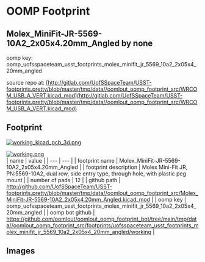 # OOMP Footprint  
## Molex_MiniFit-JR-5569-10A2_2x05x4.20mm_Angled  by none  
  
oomp key: oomp_uofsspaceteam_usst_footprints_molex_minifit_jr_5569_10a2_2x05x4_20mm_angled  
  
source repo at: [http://gitlab.com/UofSSpaceTeam/USST-footprints.pretty/blob/master/tmp/data//oomlout_oomp_footprint_src/WRCOM_USB_A_VERT.kicad_mod](http://gitlab.com/UofSSpaceTeam/USST-footprints.pretty/blob/master/tmp/data//oomlout_oomp_footprint_src/WRCOM_USB_A_VERT.kicad_mod)  
## Footprint  
  
[![working_kicad_pcb_3d.png](working_kicad_pcb_3d_600.png)](working_kicad_pcb_3d.png)  
  
[![working.png](working_600.png)](working.png)  
| name | value | 
| --- | --- | 
| footprint name | Molex_MiniFit-JR-5569-10A2_2x05x4.20mm_Angled | 
| footprint description | Molex Mini-Fit JR, PN:5569-10A2, dual row, side entry type, through hole, with plastic peg mount | 
| number of pads | 12 | 
| github path | http://github.com/UofSSpaceTeam/USST-footprints.pretty/blob/master/tmp/data//oomlout_oomp_footprint_src/Molex_MiniFit-JR-5569-10A2_2x05x4.20mm_Angled.kicad_mod | 
| oomp key | oomp_uofsspaceteam_usst_footprints_molex_minifit_jr_5569_10a2_2x05x4_20mm_angled | 
| oomp bot github | https://github.com/oomlout/oomlout_oomp_footprint_bot/tree/main/tmp/data//oomlout_oomp_footprint_src/footprints/uofsspaceteam_usst_footprints_molex_minifit_jr_5569_10a2_2x05x4_20mm_angled/working | 
## Images  
